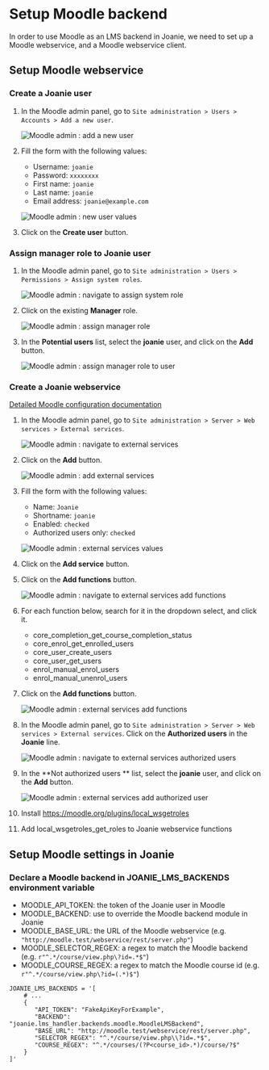 # Setup Moodle backend

In order to use Moodle as an LMS backend in Joanie,
we need to set up a Moodle webservice, and a Moodle webservice client.

## Setup Moodle webservice

### Create a Joanie user

1. In the Moodle admin panel, go to `Site administration > Users > Accounts > Add a new user`.

    ![Moodle admin : add a new user](assets/moodle_add_new_user_1.png)

2. Fill the form with the following values:

   - Username: `joanie`
   - Password: `xxxxxxxx`
   - First name: `joanie`
   - Last name: `joanie`
   - Email address: `joanie@example.com`

   ![Moodle admin : new user values](assets/moodle_add_new_user_2.png)

3. Click on the **Create user** button.

### Assign manager role to Joanie user

1. In the Moodle admin panel, go to `Site administration > Users > Permissions > Assign system roles`.

    ![Moodle admin : navigate to assign system role](assets/moodle_assign_system_role_1.png)

2. Click on the existing **Manager** role.

    ![Moodle admin : assign manager role](assets/moodle_assign_system_role_2.png)

3. In the **Potential users** list, select the **joanie** user, and click on the **Add** button.

    ![Moodle admin : assign manager role to user](assets/moodle_assign_system_role_3.png)

### Create a Joanie webservice

[Detailed Moodle configuration documentation](https://docs.moodle.org/402/en/Using_web_services)


1. In the Moodle admin panel, go to `Site administration > Server > Web services > External services`.

    ![Moodle admin : navigate to external services](assets/moodle_add_external_webservice_1.png)

2. Click on the **Add** button.
 
    ![Moodle admin : add external services](assets/moodle_add_external_webservice_2.png)

3. Fill the form with the following values:

   - Name: `Joanie`
   - Shortname: `joanie`
   - Enabled: `checked`
   - Authorized users only: `checked`

    ![Moodle admin : external services values](assets/moodle_add_external_webservice_3.png)

4. Click on the **Add service** button.

5. Click on the **Add functions** button.

    ![Moodle admin : navigate to external services add functions](assets/moodle_add_external_webservice_functions_1.png)

6. For each function below, search for it in the dropdown select, and click it.

   - core_completion_get_course_completion_status
   - core_enrol_get_enrolled_users
   - core_user_create_users
   - core_user_get_users
   - enrol_manual_enrol_users
   - enrol_manual_unenrol_users

7. Click on the **Add functions** button.

    ![Moodle admin : external services add functions](assets/moodle_add_external_webservice_functions_2.png)

8. In the Moodle admin panel, go to `Site administration > Server > Web services > External services`.
    Click on the **Authorized users** in the **Joanie** line.

    ![Moodle admin : navigate to external services authorized users](assets/moodle_add_external_webservice_authorized_users_1.png)

9. In the **Not authorized users ** list, select the **joanie** user, and click on the **Add** button.

    ![Moodle admin : external services add authorized user](assets/moodle_add_external_webservice_authorized_users_2.png)

10. Install https://moodle.org/plugins/local_wsgetroles

11. Add local_wsgetroles_get_roles to Joanie webservice functions

## Setup Moodle settings in Joanie

### Declare a Moodle backend in JOANIE_LMS_BACKENDS environment variable

- MOODLE_API_TOKEN: the token of the Joanie user in Moodle
- MOODLE_BACKEND: use to override the Moodle backend module in Joanie
- MOODLE_BASE_URL: the URL of the Moodle webservice (e.g. `"http://moodle.test/webservice/rest/server.php"`)
- MOODLE_SELECTOR_REGEX: a regex to match the Moodle backend (e.g. `r"^.*/course/view.php\?id=.*$"`)
- MOODLE_COURSE_REGEX: a regex to match the Moodle course id (e.g. `r"^.*/course/view.php\?id=(.*)$"`)

```shell
JOANIE_LMS_BACKENDS = '[
    # ...
    {
       "API_TOKEN": "FakeApiKeyForExample",
       "BACKEND": "joanie.lms_handler.backends.moodle.MoodleLMSBackend",
       "BASE_URL": "http://moodle.test/webservice/rest/server.php",
       "SELECTOR_REGEX": "^.*/course/view.php\\?id=.*$",
       "COURSE_REGEX": "^.*/courses/(?P<course_id>.*)/course/?$"
    }
]'
```
